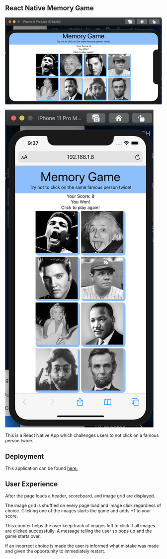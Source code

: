 ## React Native Memory Game


![alt text][logo]

[logo]: https://github.com/mattkrebs2000/ReactNativeMemoryGame/blob/master/HScreenView.png

![alt text][logo2]

[logo2]: https://github.com/mattkrebs2000/ReactNativeMemoryGame/blob/master/VScreenView.png

This is a React Native App which challenges users to not click on a famous person twice.

## Deployment 

This application can be found [here.]()

## User Experience

After the page loads a header, scoreboard, and image grid are displayed.

The image grid is shuffled on every page load and image click regardless of choice.
Clicking one of the images starts the game and adds +1 to your score.

This counter helps the user keep track of images left to click
If all images are clicked successfully. A message telling the user so pops up and the game starts over.

If an incorrect choice is made the user is informed what mistake was made and given the opportunity to immediately restart. 

